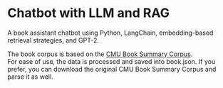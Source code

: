 # Chatbot with LLM and RAG  
A book assistant chatbot using Python, LangChain, embedding-based retrieval strategies, and GPT-2.

The book corpus is based on the [CMU Book Summary Corpus](https://www.kaggle.com/datasets/ymaricar/cmu-book-summary-dataset).  
For ease of use, the data is processed and saved into book.json. If you prefer, you can download the original CMU Book Summary Corpus and parse it as well.

